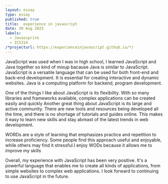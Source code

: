 ```yaml
---
layout: essay
type: essay
published: true
title:  experience in javascript
date: 30 Aug 2023
labels: 
  - Javascprite
  - ICS314
/*projecturl: https://experienceinjavascript.github.io/*/
---
```

JavaScript was used when I was in high school, I learned JavaScript and Java together so kind of mixup bacause Java is similar to JavaScript. JavaScript is a versatile language that can be used for both front-end and back-end development. It is essential for creating interactive and dynamic websites. Java is a computing platform for backend, program development.

One of the things I like about JavaScript is its flexibility. With so many libraries and frameworks available, complex applications can be created easily and quickly Another great thing about JavaScript is its large and active community. There are new tools and resources being developed all the time, and there is no shortage of tutorials and guides online. This makes it easy to learn new skills and stay abreast of the latest trends in web development.

WORDs are a style of learning that emphasizes practice and repetition to increase proficiency. Some people find this approach useful and enjoyable, while others may find it stressful.I enjoy WODs because it allows me to improve my skills

Overall, my experience with JavaScript has been very positive. It's a powerful language that enables me to create all kinds of applications, from simple websites to complex web applications. I look forward to continuing to use JavaScript in the future.
